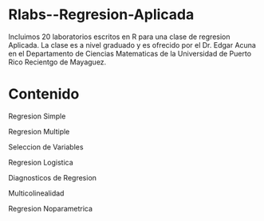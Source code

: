 # Rlabs--Regresion-Aplicada
Incluimos 20 laboratorios escritos en  R para una clase de regresion Aplicada. La clase es a nivel graduado y es ofrecido por el Dr. Edgar Acuna 
en el Departamento de Ciencias Matematicas de la Universidad de Puerto Rico Recientgo de Mayaguez.

# Contenido
Regresion Simple

Regresion Multiple

Seleccion de Variables

Regresion Logistica

Diagnosticos de Regresion

Multicolinealidad

Regresion Noparametrica
